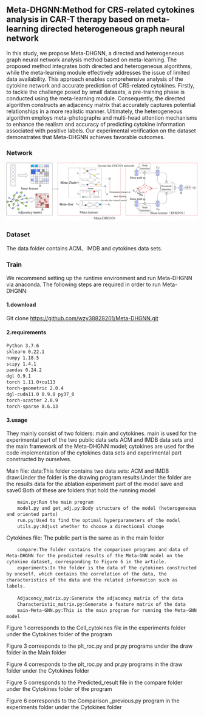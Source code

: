 ## Meta-DHGNN:Method for CRS-related cytokines analysis in CAR-T therapy based on meta-learning directed heterogeneous graph neural network

In this study, we propose Meta-DHGNN, a directed and heterogeneous graph neural network analysis method based on meta-learning. The proposed method integrates both directed and heterogeneous algorithms, while the meta-learning module effectively addresses the issue of limited data availability. This approach enables comprehensive analysis of the cytokine network and accurate prediction of CRS-related cytokines. Firstly, to tackle the challenge posed by small datasets, a pre-training phase is conducted using the meta-learning module. Consequently, the directed algorithm constructs an adjacency matrix that accurately captures potential relationships in a more realistic manner. Ultimately, the heterogeneous algorithm employs meta-photographs and multi-head attention mechanisms to enhance the realism and accuracy of predicting cytokine information associated with positive labels. Our experimental verification on the dataset demonstrates that Meta-DHGNN achieves favorable outcomes.

### Network

![img](https://github.com/wzy38828201/Meta-DHGNN/blob/master/network.png)

### Dataset

The data folder contains ACM、IMDB and cytokines data sets.

### Train

We recommend setting up the runtime environment and run Meta-DHGNN via anaconda. The following steps are required in order to run Meta-DHGNN:

#### 1.download

Git clone https://github.com/wzy38828201/Meta-DHGNN.git

#### 2.requirements

```
Python 3.7.6
sklearn 0.22.1
numpy 1.18.5
scipy 1.4.1
pandas 0.24.2
dgl 0.9.1
torch 1.11.0+cu113
torch-geometric 2.0.4
dgl-cuda11.0 0.9.0 py37_0
torch-scatter 2.0.9
torch-sparse 0.6.13
```

#### 3.usage

They mainly consist of two folders: main and cytokines. main is used for the experimental part of the two public data sets ACM and IMDB data sets and the main framework of the Meta-DHGNN model; cytokines are used for the code implementation of the cytokines data sets and experimental part constructed by ourselves.

Main file:
        data:This folder contains two data sets: ACM and IMDB
        draw:Under the folder is the drawing program
        results:Under the folder are the results data for the ablation experiment part of the model
        save and save0:Both of these are folders that hold the running model
        

        main.py:Run the main program
        model.py and get_adj.py:Body structure of the model (heterogeneous and oriented parts)
        run.py:Used to find the optimal hyperparameters of the model
        utils.py:Adjust whether to choose a directional change

Cytokines file:
        The public part is the same as in the main folder
        
        compare:The folder contains the comparison programs and data of Meta-DHGNN for the predicted results of the Meta-GNN model on the cytokine dataset, corresponding to Figure 6 in the article.
        experiments:In the folder is the data of the cytokines constructed by oneself, which contains the correlation of the data, the characteristics of the data and the related information such as labels.
        
        Adjacency_matrix.py:Generate the adjacency matrix of the data
        Characteristic_matrix.py:Generate a feature matrix of the data
        main-Meta-GNN.py:This is the main program for running the Meta-GNN model

Figure 1 corresponds to the Cell_cytokines file in the experiments folder under the Cytokines folder of the program

Figure 3 corresponds to the plt_roc.py and pr.py programs under the draw folder in the Main folder

Figure 4 corresponds to the plt_roc.py and pr.py programs in the draw folder under the Cytokines folder

Figure 5 corresponds to the Predicted_result file in the compare folder under the Cytokines folder of the program

Figure 6 corresponds to the Comparison _previous.py program in the experiments folder under the Cytokines folder